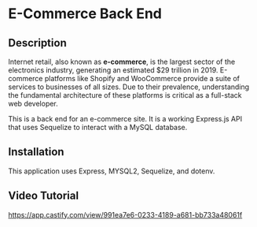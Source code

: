# E-Commerce Back End

## Description

Internet retail, also known as **e-commerce**, is the largest sector of the electronics industry, generating an estimated $29 trillion in 2019. E-commerce platforms like Shopify and WooCommerce provide a suite of services to businesses of all sizes. Due to their prevalence, understanding the fundamental architecture of these platforms is critical as a full-stack web developer.

This is a back end for an e-commerce site. It is a working Express.js API that uses Sequelize to interact with a MySQL database.

## Installation

This application uses Express, MYSQL2, Sequelize, and dotenv.

## Video Tutorial

https://app.castify.com/view/991ea7e6-0233-4189-a681-bb733a48061f
